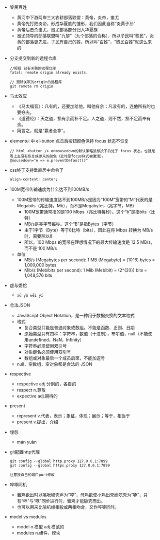 - 黎民百姓
  - 黄河中下游两岸三大农耕部落联盟：黄帝，炎帝，蚩尤
  - 黄帝先打败炎帝，形成华夏族的雏形，我们因此自称“炎黄子孙”
  - 黄帝后击杀蚩尤，蚩尤部落部分归入华夏族
  - 蚩尤领导的部落联盟叫“九黎”（九个部落的合称），所以子民叫“黎民”，炎黄的部落更先进，子民有自己的姓，所以叫“百姓”，“黎民百姓”就这么来的

- 分支提交到新的远程仓库
  ```
  //报错 已有关联的远程仓库
  fatal: remote origin already exists. 

  // 删除关联的origin的远程库
  git remote rm origin
  ```

- 马太效应
  - 《马太福音》：凡有的，还要加给他，叫他有余；凡没有的，连他所有的也要夺去。
  - 《道德经》：天之道，损有余而补不足。人之道，则不然，损不足而奉有余。
  - 简言之，就是“赢者全拿”。

- elementui 中 el-button 点击后按钮颜色保持 focus 状态不恢复
  ```
  // html <button /> onmousedown的默认策略鼠标按下后处于 focus 状态，也就是看上去没有恢复成原来的颜色（此时是focus样式被激活）。
  @mousedown="e => e.preventDefault()"
  ```

- css终于支持垂直居中命令了
  ```css
  align-content: center;
  ```

- 100M宽带传输速度为什么达不到100MB/s
  - 100M宽带的传输速度达不到100MB/s是因为“100M”宽带的“M”代表的是Megabits（兆比特，Mb），而不是Megabytes（兆字节，MB）
    - 100M宽带通常指的是100 Mbps（兆比特每秒）。这个“b”是指bits（比特）
    - MB/s是兆字节每秒。这个“B”是指Bytes（字节）
    - 由于1字节（Byte）等于8比特（bits），因此在将 Mbps 转换为 MB/s 时，需要除以8
    - 所以，100 Mbps 的宽带在理想情况下的最大传输速度是 12.5 MB/s，而不是 100 MB/s
  - 单位
    - MB/s (Megabytes per second): 1 MB (Megabyte) = (10^6) bytes = 1,000,000 bytes
    - Mib/s (Mebibits per second): 1 Mib (Mebibit) = (2^{20}) bits = 1,048,576 bits
  
- 虚与委蛇
  - `xū yǔ wēi yí`

- 合法JSON
  - JavaScript Object Notation，是一种用于数据交换的文本格式
  - 格式
    - 复合类型只能是普通对象或数组，不能是函数、正则、日期
    - 原始类型只有四种：字符串，数值（十进制），布尔值，null（不能使用undefined，NaN，Infinity）
    - 字符串必须使用双引号
    - 对象键名必须使用双引号
    - 数组或对象最后一个成员后面，不能加逗号
  - null、空数组、空对象都是合法的 JSON

- respective
  - respective adj.分别的，各自的
  - respect n.尊敬
  - expective adj.期待的

- present
  - represent v.代表，表示；象征，体现；展示；等于，相当于
  - present v.提出，介绍

- 埋怨
  - mán yuàn

- git配置http代理
  ```
  git config --global http.proxy 127.0.0.1:7899
  git config --global https.proxy 127.0.0.1:7899

  注意按自己的端口port修改 
  ```

- 啐啄同机
  - 雏鸡欲出时以嘴吮卵壳声为“啐”，母鸡欲使小鸡出壳而吃壳为“啄”，只有“啐”与“啄”同步进行时，雏鸡才能破壳而出。
  - 也可以用来比喻机缘相投或两相吻合，又作啐啄同时。

- model vs modules
  - model n.模型 adj.模范的
  - modules n.组件，模块